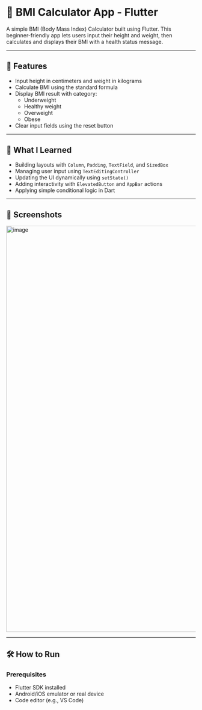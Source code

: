 # 🧮 BMI Calculator App - Flutter

A simple BMI (Body Mass Index) Calculator built using Flutter. This beginner-friendly app lets users input their height and weight, then calculates and displays their BMI with a health status message.

---

## 📱 Features

- Input height in centimeters and weight in kilograms
- Calculate BMI using the standard formula
- Display BMI result with category:
  - Underweight
  - Healthy weight
  - Overweight
  - Obese
- Clear input fields using the reset button

---

## 🧠 What I Learned

- Building layouts with `Column`, `Padding`, `TextField`, and `SizedBox`
- Managing user input using `TextEditingController`
- Updating the UI dynamically using `setState()`
- Adding interactivity with `ElevatedButton` and `AppBar` actions
- Applying simple conditional logic in Dart

---

## 📸 Screenshots

<img width="1920" height="1080" alt="image" src="https://github.com/user-attachments/assets/22d1c353-fc68-415d-a8bf-8ec2613a64b1" />

---

## 🛠 How to Run

### Prerequisites

- Flutter SDK installed
- Android/iOS emulator or real device
- Code editor (e.g., VS Code)
